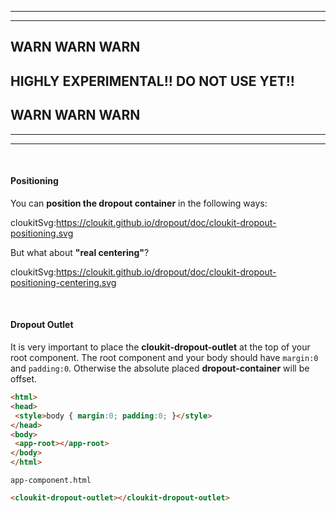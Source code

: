 ------
------

## WARN WARN WARN 

## HIGHLY EXPERIMENTAL!! DO NOT USE YET!!

## WARN WARN WARN

------
------


&nbsp;

#### Positioning

You can **position the dropout container** in the following ways:

cloukitSvg:https://cloukit.github.io/dropout/doc/cloukit-dropout-positioning.svg

But what about **"real centering"**?

cloukitSvg:https://cloukit.github.io/dropout/doc/cloukit-dropout-positioning-centering.svg

&nbsp;

#### Dropout Outlet

It is very important to place the **cloukit-dropout-outlet** at the top of your root component.
The root component and your body should have `margin:0` and `padding:0`. Otherwise the absolute placed 
**dropout-container** will be offset.

```html
<html>
<head>
 <style>body { margin:0; padding:0; }</style>
</head>
<body>
 <app-root></app-root>
</body>
</html>
```

`app-component.html`
```html
<cloukit-dropout-outlet></cloukit-dropout-outlet>
```

